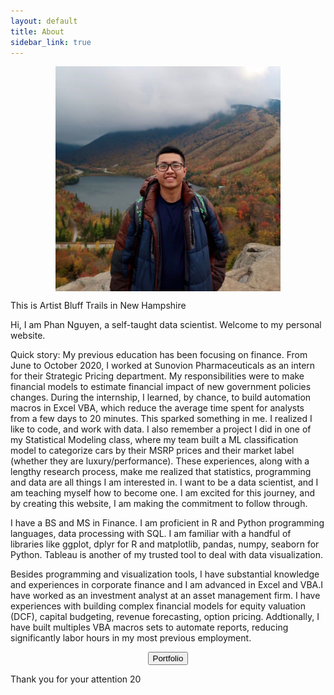 ```yaml
---
layout: default
title: About
sidebar_link: true
---
```

  
<p align="center">
	<img align="center" src="/assets/me.jpg" width="360">
</p>
<p class="message">
  This is Artist Bluff Trails in New Hampshire
</p>

Hi, I am Phan Nguyen, a self-taught data scientist. Welcome to my personal website.   

Quick story: My previous education has been focusing on finance. From June to October 2020, I worked at Sunovion Pharmaceuticals as an intern for their Strategic Pricing department. My responsibilities were to make financial models to estimate financial impact of new government policies changes. During the internship, I learned, by chance, to build automation macros in Excel VBA, which reduce the average time spent for analysts from a few days to 20 minutes. This sparked something in me. I realized I like to code, and work with data. I also remember a project I did in one of my Statistical Modeling class, where my team built a ML classification model to categorize cars by their MSRP prices and their market label (whether they are luxury/performance). These experiences, along with a lengthy research process, make me realized that statistics, programming and data are all things I am interested in. I want to be a data scientist, and I am teaching myself how to become one. I am excited for this journey, and by creating this website, I am making the commitment to follow through.  

I have a BS and MS in Finance. I am proficient in R and Python programming languages, data processing with SQL. I am familiar with a handful of libraries like ggplot, dplyr for R and matplotlib, pandas, numpy, seaborn for Python. Tableau is another of my trusted tool to deal with data visualization. 

Besides programming and visualization tools, I have substantial knowledge and experiences in corporate finance and I am advanced in Excel and VBA.I have worked as an investment analyst at an asset management firm. I have experiences with building complex financial models for equity valuation (DCF), capital budgeting, revenue forecasting, option pricing. Addtionally, I have built multiples VBA macros sets to automate reports, reducing significantly labor hours in my most previous employment. 

<p align="center">
	<button class="button" name="button" href="/portfolio/">Portfolio</button>   
</p>
 

Thank you for your attention
20